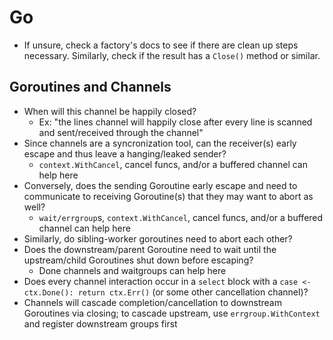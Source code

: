 # Go

- If unsure, check a factory's docs to see if there are clean up steps
necessary. Similarly, check if the result has a `Close()` method or similar.

## Goroutines and Channels

- When will this channel be happily closed?
  - Ex: "the lines channel will happily close after every line is scanned and
  sent/received through the channel"
- Since channels are a syncronization tool, can the receiver(s) early escape and
thus leave a hanging/leaked sender?
  - `context.WithCancel`, cancel funcs, and/or a buffered channel can help here
- Conversely, does the sending Goroutine early escape and need to communicate to
receiving Goroutine(s) that they may want to abort as well?
  - `wait/errgroup`s, `context.WithCancel`, cancel funcs, and/or a buffered
  channel can help here
- Similarly, do sibling-worker goroutines need to abort each other?
- Does the downstream/parent Goroutine need to wait until the upstream/child
Goroutines shut down before escaping?
  - Done channels and waitgroups can help here
- Does every channel interaction occur in a `select` block with a `case
<-ctx.Done(): return ctx.Err()` (or some other cancellation channel)?
- Channels will cascade completion/cancellation to downstream Goroutines via
closing; to cascade upstream, use `errgroup.WithContext` and register downstream
groups first

